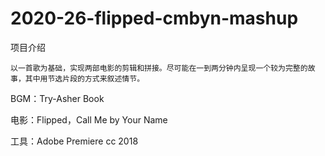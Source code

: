 # 2020-26-flipped-cmbyn-mashup
项目介绍

    以一首歌为基础，实现两部电影的剪辑和拼接。尽可能在一到两分钟内呈现一个较为完整的故事，其中用节选片段的方式来叙述情节。
BGM：Try-Asher Book

电影：Flipped，Call Me by Your Name

工具：Adobe Premiere cc 2018



